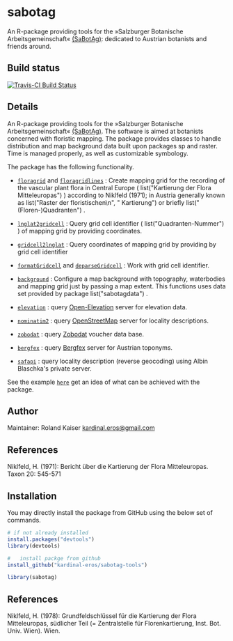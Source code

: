 sabotag
=======

An R-package providing tools for the »Salzburger Botanische Arbeitsgemeinschaft« [(SaBotAg)](http://www.hausdernatur.at/sabotag.html): dedicated to Austrian
botanists and friends around.

Build status
------------

[![Travis-CI Build Status](https://travis-ci.org/kardinal-eros/sabotag-tools.svg?branch=master)](https://travis-ci.org/kardinal-eros/sabotag-tools)
<!-- [![CRAN_Status_Badge](http://www.r-pkg.org/badges/version/sabotag-tools)](http://cran.r-project.org/package=sabotag-tools) -->
<!-- Rd2markdown("/Users/roli/Documents/sabotag-tools/man/sabotag-tools-package.Rd", "/Users/roli/Documents/sabotag-tools/package.md") -->

Details
-------


An R-package providing tools for the »Salzburger Botanische Arbeitsgemeinschaft« [(SaBotAg)](http://www.hausdernatur.at/sabotag.html).
The software is aimed at botanists concerned with floristic mapping. The package provides classes to handle distribution and map background data built upon packages sp and raster. Time is managed properly, as well as customizable symbology.
 
 The package has the following functionality.
 

*    [`floragrid`](floragrid.html) and [`floragridlines`](floragridlines.html) : Create mapping grid for the recording of the vascular plant flora in Central Europe ( list("Kartierung der Flora Mitteleuropas") ) according to Niklfeld (1971); in Austria generally known as list("Raster der floristischen\n", "    Kartierung") or briefly list("(Floren-)Quadranten") .  

*    [`lnglat2gridcell`](lnglat2gridcell.html) : Query grid cell identifier ( list("Quadranten-Nummer") ) of mapping grid by providing coordinates.  

*    [`gridcell2lnglat`](gridcell2lnglat.html) : Query coordinates of mapping grid by providing by grid cell identifier  

*    [`formatGridcell`](formatGridcell.html) and [`deparseGridcell`](deparseGridcell.html) : Work with grid cell identifier.  

*    [`background`](background.html) : Configure a map background with topography, waterbodies and mapping grid just by passing a map extent. This functions uses data set provided by package list("sabotagdata") .  

*    [`elevation`](elevation.html) : query [Open-Elevation](http://www.open-elevation.com)  server for elevation data.  

*    [`nominatim2`](nominatim2.html) : query [OpenStreetMap](http://www.wiki.openstreetmap.org/wiki/Nominatim)  server for locality descriptions.  

*    [`zobodat`](zobodat.html) : query [Zobodat](http://www.zobodat.at/belege.php)  voucher data base.  

*    [`bergfex`](bergfex.html) : query [Bergfex](http://www.bergfex.at)  server for Austrian toponyms.  

*    [`safapi`](safapi.html) : query locality description (reverse geocoding) using Albin Blaschka's private server. 

See the example [`here`](https://github.com/kardinal-eros/sabotagmaps/blob/master/example.md) get an idea of what can be achieved with the package.


Author
------


 Maintainer: Roland Kaiser kardinal.eros@gmail.com 


References
----------


 Niklfeld, H. (1971): Bericht über die Kartierung der Flora Mitteleuropas. Taxon 20: 545-571




Installation
------------

You may directly install the package from GitHub using the below set of commands.

```R
# if not already installed
install.packages("devtools")
library(devtools)

#	install packge from github
install_github("kardinal-eros/sabotag-tools")

library(sabotag)
```

References
----------

Niklfeld, H. (1978): Grundfeldschlüssel für die Kartierung der Flora Mitteleuropas, südlicher Teil (= Zentralstelle für Florenkartierung, Inst. Bot. Univ. Wien). Wien.